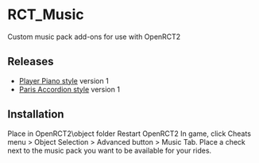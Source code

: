 # RCT_Music
Custom music pack add-ons for use with OpenRCT2

## Releases
- [Player Piano style](https://github.com/ProjectionistFM/RCT_Music/raw/main/player_piano_style/projectionist.music.playerpiano.parkobj) version 1
- [Paris Accordion style](https://github.com/ProjectionistFM/RCT_Music/raw/main/paris_accordian_style/projectionist.music.parisaccordion.parkobj) version 1



## Installation
Place in OpenRCT2\object folder
Restart OpenRCT2
In game, click Cheats menu > Object Selection > Advanced button > Music Tab.
Place a check next to the music pack you want to be available for your rides.
